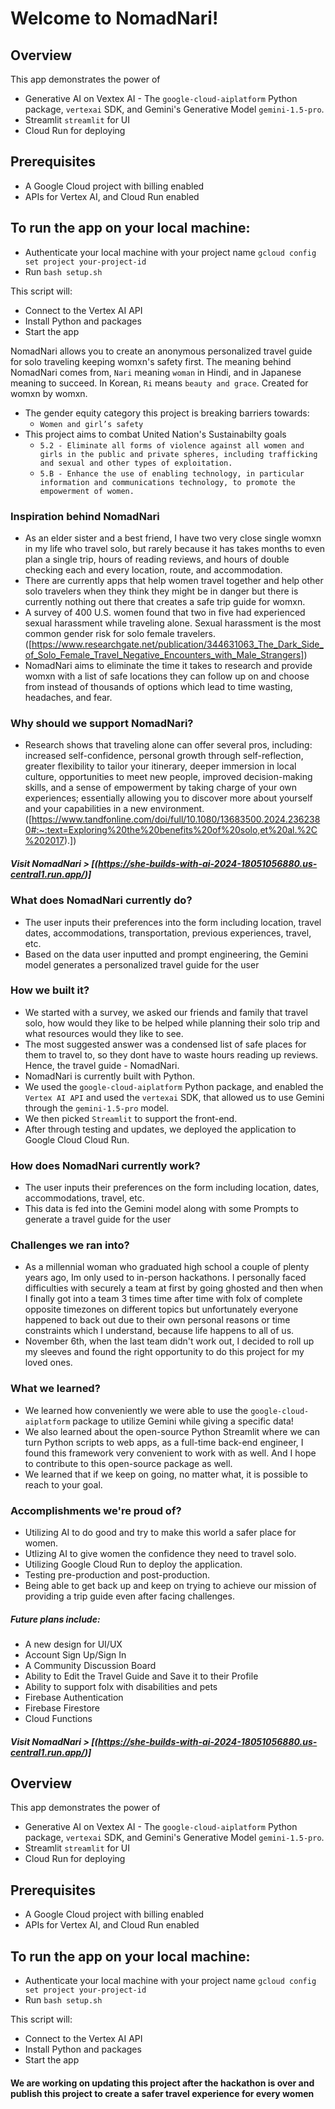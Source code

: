 # Welcome to NomadNari! 

## Overview
This app demonstrates the power of
- Generative AI on Vextex AI - The `google-cloud-aiplatform` Python package, `vertexai` SDK, and Gemini's Generative Model `gemini-1.5-pro`. 
- Streamlit `streamlit` for UI
- Cloud Run for deploying

## Prerequisites

- A Google Cloud project with billing enabled
- APIs for Vertex AI, and Cloud Run enabled

## To run the app on your local machine: 
- Authenticate your local machine with your project name
`gcloud config set project your-project-id`
- Run `bash setup.sh`

This script will:

- Connect to the Vertex AI API
- Install Python and packages
- Start the app


NomadNari allows you to create an anonymous personalized travel guide for solo traveling keeping womxn's safety first. The meaning behind NomadNari comes from, `Nari` meaning `woman` in Hindi, and in Japanese meaning to succeed. In Korean, `Ri` means `beauty and grace`. Created for womxn by womxn. 

- The gender equity category this project is breaking barriers towards: 
    - `Women and girl’s safety`
- This project aims to combat United Nation's Sustainabilty goals
    - `5.2 - Eliminate all forms of violence against all women and girls in the public and private spheres, including trafficking and sexual and other types of exploitation.`
    - `5.B - Enhance the use of enabling technology, in particular information and communications technology, to promote the empowerment of women.`

### Inspiration behind NomadNari
- As an elder sister and a best friend, I have two very close single womxn in my life who travel solo, but rarely because it has takes months to even plan a single trip, hours of reading reviews, and hours of double checking each and every location, route, and accommodation. 
- There are currently apps that help women travel together and help other solo travelers when they think they might be in danger but there is currently nothing out there that creates a safe trip guide for womxn. 
- A survey of 400 U.S. women found that two in five had experienced sexual harassment while traveling alone. Sexual harassment is the most common gender risk for solo female travelers. ([https://www.researchgate.net/publication/344631063_The_Dark_Side_of_Solo_Female_Travel_Negative_Encounters_with_Male_Strangers])
- NomadNari aims to eliminate the time it takes to research and provide womxn with a list of safe locations they can follow up on and choose from instead of thousands of options which lead to time wasting, headaches, and fear. 

### Why should we support NomadNari? 
- Research shows that traveling alone can offer several pros, including: increased self-confidence, personal growth through self-reflection, greater flexibility to tailor your itinerary, deeper immersion in local culture, opportunities to meet new people, improved decision-making skills, and a sense of empowerment by taking charge of your own experiences; essentially allowing you to discover more about yourself and your capabilities in a new environment. ([https://www.tandfonline.com/doi/full/10.1080/13683500.2024.2362380#:~:text=Exploring%20the%20benefits%20of%20solo,et%20al.%2C%202017).])

##### Visit NomadNari > [(https://she-builds-with-ai-2024-18051056880.us-central1.run.app/)]

### What does NomadNari currently do?
- The user inputs their preferences into the form including location, travel dates, accommodations, transportation, previous experiences, travel, etc. 
- Based on the data user inputted and prompt engineering, the Gemini model generates a personalized travel guide for the user

### How we built it? 
- We started with a survey, we asked our friends and family that travel solo, how would they like to be helped while planning their solo trip and what resources would they like to see.
- The most suggested answer was a condensed list of safe places for them to travel to, so they dont have to waste hours reading up reviews. Hence, the travel guide - NomadNari.
- NomadNari is currently built with Python. 
- We used the `google-cloud-aiplatform` Python package, and enabled the `Vertex AI API` and used the `vertexai` SDK, that allowed us to use Gemini through the `gemini-1.5-pro` model. 
- We then picked `Streamlit` to support the front-end.
- After through testing and updates, we deployed the application to Google Cloud Cloud Run. 

### How does NomadNari currently work? 
- The user inputs their preferences on the form including location, dates, accommodations, travel, etc. 
- This data is fed into the Gemini model along with some Prompts to generate a travel guide for the user

### Challenges we ran into?
- As a millennial woman who graduated high school a couple of plenty years ago, Im only used to in-person hackathons. I personally faced difficulties with securely a team at first by going ghosted and then when I finally got into a team 3 times time after time with folx of complete opposite timezones on different topics but unfortunately everyone happened to back out due to their own personal reasons or time constraints which I understand, because life happens to all of us. 
- November 6th, when the last team didn't work out, I decided to roll up my sleeves and found the right opportunity to do this project for my loved ones.

### What we learned?
- We learned how conveniently we were able to use the `google-cloud-aiplatform` package to utilize Gemini while giving a specific data! 
- We also learned about the open-source Python Streamlit where we can turn Python scripts to web apps, as a full-time back-end engineer, I found this framework very convenient to work with as well. And I hope to contribute to this open-source package as well. 
- We learned that if we keep on going, no matter what, it is possible to reach to your goal.  

### Accomplishments we're proud of? 
- Utilizing AI to do good and try to make this world a safer place for women.
- Utlizing AI to give women the confidence they need to travel solo.
- Utilizing Google Cloud Run to deploy the application. 
- Testing pre-production and post-production. 
- Being able to get back up and keep on trying to achieve our mission of providing a trip guide even after facing challenges. 

##### Future plans include: 
- A new design for UI/UX
- Account Sign Up/Sign In
- A Community Discussion Board
- Ability to Edit the Travel Guide and Save it to their Profile
- Ability to support folx with disabilities and pets
- Firebase Authentication
- Firebase Firestore
- Cloud Functions 

##### Visit NomadNari > [(https://she-builds-with-ai-2024-18051056880.us-central1.run.app/)]

## Overview
This app demonstrates the power of
- Generative AI on Vextex AI - The `google-cloud-aiplatform` Python package, `vertexai` SDK, and Gemini's Generative Model `gemini-1.5-pro`. 
- Streamlit `streamlit` for UI
- Cloud Run for deploying

## Prerequisites

- A Google Cloud project with billing enabled
- APIs for Vertex AI, and Cloud Run enabled

## To run the app on your local machine: 
- Authenticate your local machine with your project name
`gcloud config set project your-project-id`
- Run `bash setup.sh`

This script will:

- Connect to the Vertex AI API
- Install Python and packages
- Start the app

#### We are working on updating this project after the hackathon is over and publish this project to create a safer travel experience for every women
